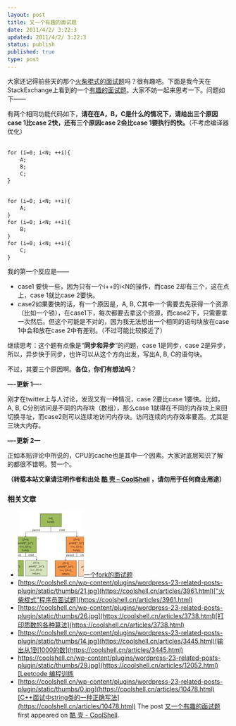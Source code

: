 ```yaml
---
layout: post
title: 又一个有趣的面试题
date: 2011/4/2/ 3:22:3
updated: 2011/4/2/ 3:22:3
status: publish
published: true
type: post
---
```


大家还记得前些天的那个[火柴棍式的面试题](https://coolshell.cn/articles/3961.html "“火柴棍式”程序员面试题")吗？很有趣吧。下面是我今天在StackExchange上看到的一个[有趣的面试题](http://programmers.stackexchange.com/questions/64132/interesting-interview-question)。大家不妨一起来思考一下。问题如下——


有两个相同功能代码如下，**请在在A，B，C是什么的情况下，请给出三个原因case 1比case 2快，还有三个原因case 2会比case 1要执行的快。**（不考虑编译器优化）



```

for (i=0; i<N; ++i){
    A;
    B;
    C;
}
```


```

for (i=0; i<N; ++i){
    A;
}
for (i=0; i<N; ++i){
    B;
}
for (i=0; i<N; ++i){
    C;
}
```

我的第一个反应是——



* case1 要快一些，因为只有一个i++的i<N的操作，而case 2却有三个，这在点上，case 1就比case 2要快。
* case2如果要快的话，有一个原因是，A, B, C其中一个需要去先获得一个资源（比如一个锁），在case1下，每次都要去拿这个资源，而case2下，只需要拿一次然后。但这个可能是不对的，因为我无法想出一个相同的语句块放在case 1中会和放在case 2中有差别。（不过可能比较接近了）


继续思考：这个题有点像是“**同步和异步**”的问题，case 1是同步，case 2是异步，所以，异步快于同步，也许可以从这个方向出发，写出A, B, C的语句块。


不过，其要三个原因啊。**各位，你们有想法吗**？


**—-更新 1—-**


刚才在twitter上与人讨论，发现又有一种情况，case 2要比case 1要快。比如，A, B, C分别访问是不同的内存块（数组），那么case 1就得在不同的内存块上来回切换寻址，而case2则可以连续地访问内存块。访问连续的内存效率要高。尤其是三块大内存。


**—-更新 2—**


正如本贴评论中所说的，CPU的cache也是其中一个因素。大家对底层知识了解的都很不错啊。赞一个。



**（转载本站文章请注明作者和出处 [酷 壳 – CoolShell](https://coolshell.cn/) ，请勿用于任何商业用途）**



### 相关文章

* [![一个fork的面试题](../wp-content/uploads/2012/07/fork01jpg-150x150.jpg)](https://coolshell.cn/articles/7965.html)[一个fork的面试题](https://coolshell.cn/articles/7965.html)
* [https://coolshell.cn/wp-content/plugins/wordpress-23-related-posts-plugin/static/thumbs/21.jpg](https://coolshell.cn/articles/3961.html)[“火柴棍式”程序员面试题](https://coolshell.cn/articles/3961.html)
* [https://coolshell.cn/wp-content/plugins/wordpress-23-related-posts-plugin/static/thumbs/26.jpg](https://coolshell.cn/articles/3738.html)[打印质数的各种算法](https://coolshell.cn/articles/3738.html)
* [https://coolshell.cn/wp-content/plugins/wordpress-23-related-posts-plugin/static/thumbs/14.jpg](https://coolshell.cn/articles/3445.html)[输出从1到1000的数](https://coolshell.cn/articles/3445.html)
* [https://coolshell.cn/wp-content/plugins/wordpress-23-related-posts-plugin/static/thumbs/29.jpg](https://coolshell.cn/articles/12052.html)[Leetcode 编程训练](https://coolshell.cn/articles/12052.html)
* [https://coolshell.cn/wp-content/plugins/wordpress-23-related-posts-plugin/static/thumbs/0.jpg](https://coolshell.cn/articles/10478.html)[C++面试中string类的一种正确写法](https://coolshell.cn/articles/10478.html)
The post [又一个有趣的面试题](https://coolshell.cn/articles/4162.html) first appeared on [酷 壳 - CoolShell](https://coolshell.cn).